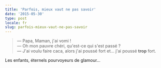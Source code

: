```yaml
---
title: 'Parfois, mieux vaut ne pas savoir'
date: '2015-05-30'
type: post
locale: fr
slug: parfois-mieux-vaut-ne-pas-savoir
---
```


> — Papa, Maman, j'ai vomi !  
> — Oh mon pauvre chéri, qu'est-ce qui s'est passé ?  
> — J'ai voulu faire caca, alors j'ai poussé fort et... j'ai poussé **trop** fort.

Les enfants, éternels pourvoyeurs de glamour...
